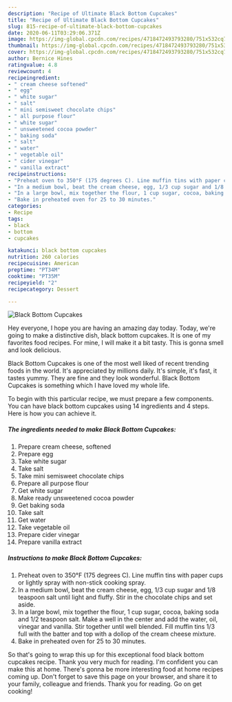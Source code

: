 ```yaml
---
description: "Recipe of Ultimate Black Bottom Cupcakes"
title: "Recipe of Ultimate Black Bottom Cupcakes"
slug: 815-recipe-of-ultimate-black-bottom-cupcakes
date: 2020-06-11T03:29:06.371Z
image: https://img-global.cpcdn.com/recipes/4718472493793280/751x532cq70/black-bottom-cupcakes-recipe-main-photo.jpg
thumbnail: https://img-global.cpcdn.com/recipes/4718472493793280/751x532cq70/black-bottom-cupcakes-recipe-main-photo.jpg
cover: https://img-global.cpcdn.com/recipes/4718472493793280/751x532cq70/black-bottom-cupcakes-recipe-main-photo.jpg
author: Bernice Hines
ratingvalue: 4.8
reviewcount: 4
recipeingredient:
- " cream cheese softened"
- " egg"
- " white sugar"
- " salt"
- " mini semisweet chocolate chips"
- " all purpose flour"
- " white sugar"
- " unsweetened cocoa powder"
- " baking soda"
- " salt"
- " water"
- " vegetable oil"
- " cider vinegar"
- " vanilla extract"
recipeinstructions:
- "Preheat oven to 350°F (175 degrees C). Line muffin tins with paper cups or lightly spray with non-stick cooking spray."
- "In a medium bowl, beat the cream cheese, egg, 1/3 cup sugar and 1/8 teaspoon salt until light and fluffy. Stir in the chocolate chips and set aside."
- "In a large bowl, mix together the flour, 1 cup sugar, cocoa, baking soda and 1/2 teaspoon salt. Make a well in the center and add the water, oil, vinegar and vanilla. Stir together until well blended. Fill muffin tins 1/3 full with the batter and top with a dollop of the cream cheese mixture."
- "Bake in preheated oven for 25 to 30 minutes."
categories:
- Recipe
tags:
- black
- bottom
- cupcakes

katakunci: black bottom cupcakes 
nutrition: 260 calories
recipecuisine: American
preptime: "PT34M"
cooktime: "PT35M"
recipeyield: "2"
recipecategory: Dessert

---
```



![Black Bottom Cupcakes](https://img-global.cpcdn.com/recipes/4718472493793280/751x532cq70/black-bottom-cupcakes-recipe-main-photo.jpg)

Hey everyone, I hope you are having an amazing day today. Today, we're going to make a distinctive dish, black bottom cupcakes. It is one of my favorites food recipes. For mine, I will make it a bit tasty. This is gonna smell and look delicious.



Black Bottom Cupcakes is one of the most well liked of recent trending foods in the world. It's appreciated by millions daily. It's simple, it's fast, it tastes yummy. They are fine and they look wonderful. Black Bottom Cupcakes is something which I have loved my whole life.


To begin with this particular recipe, we must prepare a few components. You can have black bottom cupcakes using 14 ingredients and 4 steps. Here is how you can achieve it.

<!--inarticleads1-->

##### The ingredients needed to make Black Bottom Cupcakes:

1. Prepare  cream cheese, softened
1. Prepare  egg
1. Take  white sugar
1. Take  salt
1. Take  mini semisweet chocolate chips
1. Prepare  all purpose flour
1. Get  white sugar
1. Make ready  unsweetened cocoa powder
1. Get  baking soda
1. Take  salt
1. Get  water
1. Take  vegetable oil
1. Prepare  cider vinegar
1. Prepare  vanilla extract




<!--inarticleads2-->

##### Instructions to make Black Bottom Cupcakes:

1. Preheat oven to 350°F (175 degrees C). Line muffin tins with paper cups or lightly spray with non-stick cooking spray.
1. In a medium bowl, beat the cream cheese, egg, 1/3 cup sugar and 1/8 teaspoon salt until light and fluffy. Stir in the chocolate chips and set aside.
1. In a large bowl, mix together the flour, 1 cup sugar, cocoa, baking soda and 1/2 teaspoon salt. Make a well in the center and add the water, oil, vinegar and vanilla. Stir together until well blended. Fill muffin tins 1/3 full with the batter and top with a dollop of the cream cheese mixture.
1. Bake in preheated oven for 25 to 30 minutes.




So that's going to wrap this up for this exceptional food black bottom cupcakes recipe. Thank you very much for reading. I'm confident you can make this at home. There's gonna be more interesting food at home recipes coming up. Don't forget to save this page on your browser, and share it to your family, colleague and friends. Thank you for reading. Go on get cooking!
